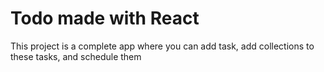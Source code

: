 # Todo made with React

This project is a complete app where you can add task,
add collections to these tasks, and schedule them
